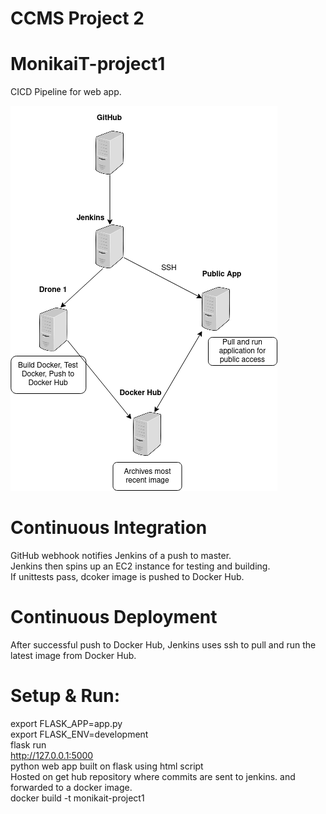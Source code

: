 # CCMS Project 2

# MonikaiT-project1<br>
CICD Pipeline for web app.<br>

![CICD Pipeline](proj2-initial-cicd.png)

# Continuous Integration
GitHub webhook notifies Jenkins of a push to master.<br>
Jenkins then spins up an EC2 instance for testing and building.<br>
If unittests pass, dcoker image is pushed to Docker Hub.

# Continuous Deployment
After successful push to Docker Hub, Jenkins uses ssh to pull and run the latest image from Docker Hub.


# Setup & Run: 
export FLASK_APP=app.py<br>
export FLASK_ENV=development<br>
flask run<br>
http://127.0.0.1:5000<br>
python web app built on flask using html script<br>
Hosted on get hub repository where commits are sent to jenkins.
 and forwarded to a docker image.<br>
 docker build -t monikait-project1